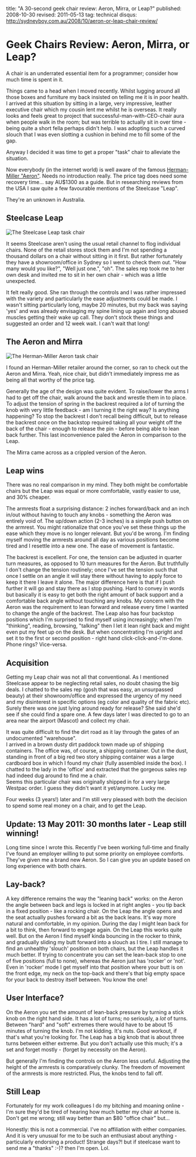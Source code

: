 title: "A 30-second geek chair review: Aeron, Mirra, or Leap?"
published: 2008-10-30
revised: 2011-05-13
tag: technical
disqus: http://sydneyboy.com.au/2008/10/aeron-or-leap-chair-review/


# Geek Chairs Review: Aeron, Mirra, or Leap?

A chair is an underrated essential item for a programmer; consider how much time is spent in it.

Things came to a head when I moved recently. Whilst lugging around all those boxes and furniture 
my back insisted on telling me it is in poor health.  I arrived at this situation 
by sitting in a large, very impressive, leather executive chair which my cousin lent me whilst he 
is overseas.  It really looks and feels great to project that successful-man-with-CEO-chair aura when 
 people walk in the room; but was terrible 
to actually sit in over time - being quite a short fella perhaps didn't help.  I was 
adopting such a curved slouch that I was even slotting a cushion in behind me to fill some of the 
gap.

Anyway I decided it was time to get a proper "task" chair to alleviate the situation.

Now everybody (in the internet world) is well aware of the famous 
<a href="http://en.wikipedia.org/wiki/Aeron_chair">Herman-Miller "Aeron"</a>.  Needs no 
introduction really.  The price tag does need some recovery time... say AU$1300 as a guide.  But 
in researching reviews from the USA I saw quite a few favourable mentions of the Steelcase "Leap".  

They're an unknown in Australia.

## Steelcase Leap

![The Steelcase Leap task chair](https://upload.wikimedia.org/wikipedia/commons/thumb/2/2b/Leap-Chair.png/800px-Leap-Chair.png)

It seems Steelcase aren't using the usual retail channel to flog individual chairs. None of the 
retail stores stock them and I'm not spending a thousand dollars on a chair without sitting in it first. 
But rather fortunately they have a showroom/office in Sydney so I went to check them out.  "How 
many would you like?", "Well just one.", "oh".  The sales rep took me to her own desk and invited 
me to sit in her own chair - which was a little unexpected.

It felt really good. She ran through the controls and I was rather impressed with the variety and 
particularly the ease adjustments could be made.  I wasn't sitting particularly long, maybe 20 
minutes, but my back was saying 'yes' and was already envisaging my spine lining up again and long 
abused muscles getting their wake up call.  They don't stock these things and suggested an order 
and 12 week wait.  I can't wait that long!

## The Aeron and Mirra

![The Herman-Miller Aeron task chair](http://upload.wikimedia.org/wikipedia/en/e/ec/Aeron_chair_JN.jpg)

I found an Herman-Miller retailer around the corner, so ran to check out the Aeron and Mirra. 
Yeah, nice chair, but didn't immediately impress me as being all that worthy of the price tag. 

Generally the age of the design was quite evident.  To raise/lower the arms I had to get off the 
chair, walk around the back and wrestle them in to place.  To adjust the tension of spring in the 
backrest required a <i>lot</i> of turning the knob with very little feedback - am I turning it the 
right way? Is anything happening?  To stop the backrest I don't recall being difficult, but to 
release the backrest once on the backstop required taking all your weight off the back of the 
chair - enough to release the pin - before being able to lean back further.  This last 
inconvenience paled the Aeron in comparison to the Leap.

The Mirra came across as a crippled version of the Aeron.

## Leap wins

There was no real comparison in my mind.  They both might be comfortable chairs but the Leap was 
equal or more comfortable, vastly easier to use, and 30% cheaper.

The armrests float a surprising distance: 2 inches forward/back and an inch in/out without having 
to touch any knobs - something the Aeron was entirely void of.  The up/down action (2-3 inches) is 
a simple push button on the armrest.  You might rationalize that once you've set these things up 
the ease which they move is no longer relevant. But you'd be wrong.  I'm finding myself moving the 
armrests around all day as various positions become tired and I resettle into a new one.  The ease 
of movement is fantastic.

The backrest is excellent.  For one, the tension can be adjusted in quarter turn measures, as 
opposed to 10 turn measures for the Aeron. But truthfully I don't change the tension routinely; 
once I've set the tension such that once I settle on an angle it will stay there without having 
to apply force to keep it there I leave it alone.  The major difference here is that if I push 
further it will go and stay there as I stop pushing.  Hard to convey in words but basically it is 
easy to get both the right amount of back support and a comfortable back angle without touching any 
knobs.  My concern with the Aeron was the requirement to lean forward and release every time I wanted 
to change the angle of the backrest.  The Leap also has four backstop positions which I'm surprised 
to find myself using increasingly; when I'm "thinking", reading, browsing, "talking" then I let it 
lean right back and might even put my feet up on the desk.  But when concentrating I'm upright and 
set it to the first or second position - right hand click-click-and-I'm-done. Phone rings? Vice-versa.

## Acquisition

Getting my Leap chair was not all that conventional.  As I mentioned Steelcase appear to be neglecting 
retail sales, no doubt chasing the big deals.  I chatted to the sales rep (gosh that was easy, an 
unsurpassed beauty) at their showroom/office and expressed the urgency of my need and my disinterest 
in specific options (eg color and quality of the fabric etc).  Surely there was one just lying around 
ready for release? She said she'd see if she could find a spare one.  A few days later I was directed 
to go to an area near the airport (Mascot) and collect my chair.

It was quite difficult to find the dirt road as it lay through the gates of an undocumented "warehouse".  
I arrived in a brown dusty dirt paddock town made up of shipping containers.  The office was, of course, 
a shipping container.  Out in the dust, standing in front of a big red two story shipping container was 
a large cardboard box in which I found my chair (fully assembled inside the box).  I chatted to the lady 
in the 'office' and extracted that the gorgeous sales rep had indeed dug around to find me a chair.  
Seems this particular chair was originally shipped in for a very large Westpac order.  I guess they 
didn't want it yet/anymore.  Lucky me.

Four weeks (3 years!) later and I'm still very pleased with both the decision to spend some real money 
on a chair, and to get the Leap.


## Update: 13 May 2011: 30 months later - Leap still winning!

Long time since I wrote this.  Recently I've been working full-time and finally I've found an employer
 willing to put some priority on employee comforts.  They've given me a brand new Aeron.  So I can give 
 you an update based on long experience with both chairs.

## Lay-back?

A key difference remains the way the "leaning back" works: on the Aeron the angle between back and 
legs is locked in at right angles  - you tip back in a fixed position - like a rocking chair.  On the 
Leap the angle opens and the seat actually pushes forward a bit as the back leans.  It's way more natural 
and comfortable, in my opinion.  During the day I might lean back for a bit to think, then forward to 
engage again.  On the Leap this works quite well.  But on the Aeron I find myself kinda bouncing in the 
rocker to think, and gradually sliding my butt forward into a slouch as I tire.   I still manage to find 
an unhealthy 'slouch' position on both chairs, but the Leap handles it much better.  If trying to 
concentrate you can set the lean-back stop to one of five positions (full to none), whereas the Aeron 
just has 'rocker' or 'not'. Even in 'rocker' mode I get myself into that position where your butt is on 
the front edge, my neck on the top-back and there's that big empty space for your back to destroy itself 
between. You know the one!


## User Interface?

On the Aeron you set the amount of lean-back pressure by turning a stick knob on the right hand side. 
It has a lot of turns; no seriously, a <em>lot</em> of turns.  Between "hard" and "soft" extremes there 
would have to be about 15 minutes of turning the knob. I'm not kidding. It's nuts. Good workout, if that's 
what you're looking for.  The Leap has a big knob that is about three turns between either extreme.  But 
you don't actually use this much; it's a set and forget mostly - (forget by necessity on the Aeron).

But generally I'm finding the controls on the Aeron less useful. Adjusting the height of the armrests is 
comparatively clunky. The freedom of movement of the armrests is more restricted. Plus, the knobs tend to 
fall off.

## Still Leap

Fortunately for my work colleagues I do my bitching and moaning online - I'm sure they'd be tired of 
hearing how much better my chair at home is.  Don't get me wrong; still way better than an $80 "office 
chair" but...

Honestly: this is not a commercial. I've no affiliation with either companies. And it is very unusual 
for me to be such an enthusiast about anything - particularly endorsing a product!  Strange days?! but 
if steelcase want to send me a "thanks" :-)? then I'm open. Lol.
